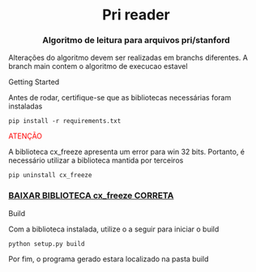 <h1 align="center">Pri reader</h1>
<h3 align="center">Algoritmo de leitura para arquivos pri/stanford</h2>
<p>Alterações do algoritmo devem ser realizadas em branchs diferentes. A branch main contem o algoritmo de execucao estavel</p>

</h2>Getting Started</h2>
<p>Antes de rodar, certifique-se que as bibliotecas necessárias foram instaladas</p>

```
pip install -r requirements.txt
```

<font color="red">ATENÇÃO</font>
<p>A biblioteca cx_freeze apresenta um error para win 32 bits. Portanto, é necessário utilizar a biblioteca mantida por terceiros</p>

```
pip uninstall cx_freeze
```

<a href="https://www.lfd.uci.edu/~gohlke/pythonlibs/#cx_freeze"><h3>BAIXAR BIBLIOTECA cx_freeze CORRETA</h3></a>

</h2>Build</h2>
<p>Com a biblioteca instalada, utilize o a seguir para iniciar o build</p>

```
python setup.py build
```
<p>Por fim, o programa gerado estara localizado na pasta build</p>
